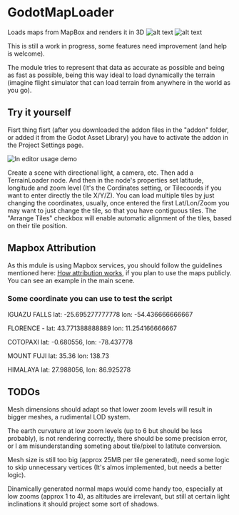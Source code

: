 # GodotMapLoader
Loads maps from MapBox and renders it in 3D
![alt text](https://github.com/Toshiwoz/GodotMapLoader/blob/master/mount_fuji_area_screenshot.png "Mount Fuji area")
![alt text](https://github.com/Toshiwoz/GodotMapLoader/blob/master/himalaya_mountains_screenshot.png "Himalaya")


This is still a work in progress, some features need improvement (and help is welcome).

The module tries to represent that data as accurate as possible and being as fast
as possible, being this way ideal to load dynamically the terrain
(imagine flight simulator that can load terrain from anywhere in the world as you go).

## Try it yourself

Fisrt thing fisrt (after you downloaded the addon files in the "addon" folder, or added it from the Godot Asset Library) you have to activate the addon in the Project Settings page.

![In editor usage demo](https://github.com/Toshiwoz/GodotMapLoader/blob/master/godot_map_loader_demo.gif "Demo usage")

Create a scene with directional light, a camera, etc.
Then add a TerrainLoader node.
And then in the node's properties set latitude, longitude and zoom level (It's the Cordinates setting, or Tilecoords if you want to enter directly the tile X/Y/Z).
You can load multiple tiles by just changing the coordinates,
usually, once entered the first Lat/Lon/Zoom you may want to just change the tile,
so that you have contiguous tiles.
The "Arrange Tiles" checkbox will enable automatic alignment of the tiles,
based on their tile position.

## Mapbox Attribution
As this mdule is using Mapbox services, you should follow the guidelines mentioned here:
[How attribution works](https://www.mapbox.com/help/how-attribution-works/ "How attribution works"), if you plan to use the maps publicly.
You can see an example in the main scene.

### Some coordinate you can use to test the script
IGUAZU FALLS lat: -25.695277777778 lon: -54.436666666667

FLORENCE - lat: 43.771388888889 lon: 11.254166666667

COTOPAXI lat: -0.680556, lon: -78.437778

MOUNT FUJI lat: 35.36 lon: 138.73

HIMALAYA lat: 27.988056, lon: 86.925278

## TODOs

Mesh dimensions should adapt so that lower zoom levels will result in bigger meshes, a rudimental LOD system.

The earth curvature at low zoom levels (up to 6 but should be less probably), is not rendering correctly, there should be some precision error, or I am misunderstanding someting about tile/pixel to latitute conversion.

Mesh size is still too big (approx 25MB per tile generated),
need some logic to skip unnecessary vertices (It's almos implemented, but needs a better logic).

Dinamically generated normal maps would come handy too, especially at low zooms (approx 1 to 4), as altitudes are irrelevant, but still at certain light inclinations it should project some sort of shadows.
